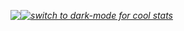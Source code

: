 <a href="https://github.com/Erix0815?tab=repositories#gh-dark-mode-only"><img align="top" src="https://github-readme-stats.vercel.app/api?username=Erix0815&show_icons=true&rank_icon=github&include_all_commits=true&icon_color=0f0&title_color=0f0&hide_border=true&theme=dark#gh-dark-mode-only"/><img align="top" src="https://github-readme-stats.vercel.app/api/top-langs?username=Erix0815&layout=donut&title_color=0f0&hide_border=true&theme=dark#gh-dark-mode-only"/></a><a href="https://github.com/settings/appearance#gh-light-mode-only"><i>switch to dark-mode for cool stats</i></a>
